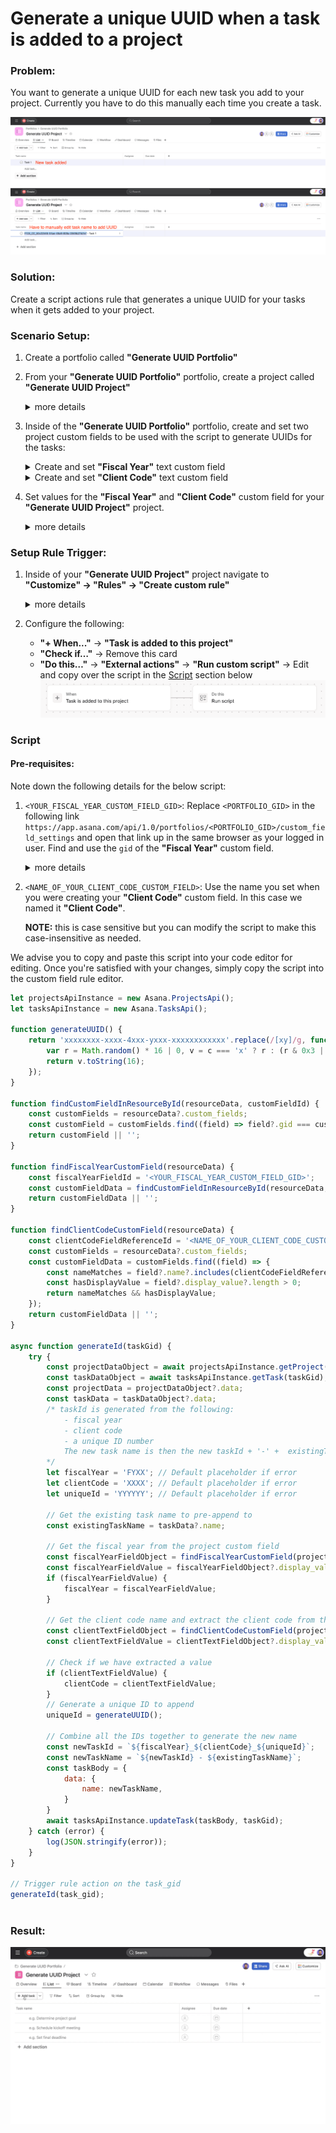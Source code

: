 # Generate a unique UUID when a task is added to a project

### Problem:
You want to generate a unique UUID for each new task you add to your project. Currently you have to do this manually each time you create a task.

![manually add uuid](../images/scripts/manual_uuid.png)

### Solution:

Create a script actions rule that generates a unique UUID for your tasks when it gets added to your project.

### Scenario Setup:
1. Create a portfolio called **"Generate UUID Portfolio"**
2. From your **"Generate UUID Portfolio"** portfolio, create a project called **"Generate UUID Project"**
   <details>
   <summary>more details</summary>

   ![create generate uuid project 1](../images/scripts/create_generate_uuid_project_1.png)
   ![create generate uuid project 2](../images/scripts/create_generate_uuid_project_2.png)
   ![create generate uuid project 3](../images/scripts/create_generate_uuid_project_3.png)
   </details>
3. Inside of the **"Generate UUID Portfolio"** portfolio, create and set two project custom fields to be used with the script to generate UUIDs for the tasks:
   <details>
   <summary>Create and set <b>"Fiscal Year"</b> text custom field</summary>
   
   ![create and set fiscal year custom field](../images/scripts/create_and_set_fiscal_year_custom_field.png)
   </details>
   <details>
   <summary>Create and set <b>"Client Code"</b> text custom field</summary>
   
   ![create and set client code custom field](../images/scripts/create_and_set_client_code_custom_field.png)
   </details>
4. Set values for the **"Fiscal Year"** and **"Client Code"** custom field for your **"Generate UUID Project"** project.
   <details>
   <summary>more details</summary>
   
   ![set value for fiscal year and client code custom field](../images/scripts/set_values_for_fiscal_year_and_client_code_custom_field.png)
   </details>

### Setup Rule Trigger:

1. Inside of your **"Generate UUID Project"** project navigate to **"Customize" -> "Rules" -> "Create custom rule"**
   <details>
   <summary>more details</summary>
   
   ![add a rule](../images/scripts/add_rule.png)
   ![create custom rule](../images/scripts/create_custom_rule_page.png)
   </details>
2. Configure the following:
   - **"+ When..."** -> **"Task is added to this project"**
   - **"Check if…"** -> Remove this card
   - **"Do this…"** -> **"External actions"** -> **"Run custom script"** -> Edit and copy over the script in the [Script](#script) section below
  ![task added to project rule](../images/scripts/task_added_to_project_rule.png)

### Script
#### Pre-requisites:

Note down the following details for the below script:
1. `<YOUR_FISCAL_YEAR_CUSTOM_FIELD_GID>`: Replace `<PORTFOLIO_GID>` in the following link `https://app.asana.com/api/1.0/portfolios/<PORTFOLIO_GID>/custom_field_settings` and open that link up in the same browser as your logged in user. Find and use the `gid` of the **"Fiscal Year"** custom field.
   <details>
   <summary>more details</summary>

   ![get gid of fiscal year custom field](../images/scripts/get_fiscal_year_custom_field_gid.png)
   </details>
2. `<NAME_OF_YOUR_CLIENT_CODE_CUSTOM_FIELD>`: Use the name you set when you were creating your **"Client Code"** custom field. In this case we named it **"Client Code"**.

   **NOTE:** this is case sensitive but you can modify the script to make this case-insensitive as needed.

We advise you to copy and paste this script into your code editor for editing. Once you're satisfied with your changes, simply copy the script into the custom field rule editor.

```javascript
let projectsApiInstance = new Asana.ProjectsApi();
let tasksApiInstance = new Asana.TasksApi();

function generateUUID() {
    return 'xxxxxxxx-xxxx-4xxx-yxxx-xxxxxxxxxxxx'.replace(/[xy]/g, function(c) {
        var r = Math.random() * 16 | 0, v = c === 'x' ? r : (r & 0x3 | 0x8);
        return v.toString(16);
    });
}

function findCustomFieldInResourceById(resourceData, customFieldId) {
    const customFields = resourceData?.custom_fields;
    const customField = customFields.find((field) => field?.gid === customFieldId);
    return customField || '';
}

function findFiscalYearCustomField(resourceData) {
    const fiscalYearFieldId = '<YOUR_FISCAL_YEAR_CUSTOM_FIELD_GID>';
    const customFieldData = findCustomFieldInResourceById(resourceData, fiscalYearFieldId);
    return customFieldData || '';
}

function findClientCodeCustomField(resourceData) {
    const clientCodeFieldReferenceId = '<NAME_OF_YOUR_CLIENT_CODE_CUSTOM_FIELD>';
    const customFields = resourceData?.custom_fields;
    const customFieldData = customFields.find((field) => {
        const nameMatches = field?.name?.includes(clientCodeFieldReferenceId);
        const hasDisplayValue = field?.display_value?.length > 0;
        return nameMatches && hasDisplayValue;
    });
    return customFieldData || '';
}

async function generateId(taskGid) {
    try {
        const projectDataObject = await projectsApiInstance.getProject(project_gid, { opt_fields: 'name,custom_fields' });
        const taskDataObject = await tasksApiInstance.getTask(taskGid);
        const projectData = projectDataObject?.data;
        const taskData = taskDataObject?.data;
        /* taskId is generated from the following:
            - fiscal year
            - client code
            - a unique ID number
            The new task name is then the new taskId + '-' +  existingTaskName
        */
        let fiscalYear = 'FYXX'; // Default placeholder if error
        let clientCode = 'XXXX'; // Default placeholder if error
        let uniqueId = 'YYYYYY'; // Default placeholder if error

        // Get the existing task name to pre-append to
        const existingTaskName = taskData?.name;

        // Get the fiscal year from the project custom field
        const fiscalYearFieldObject = findFiscalYearCustomField(projectData);
        const fiscalYearFieldValue = fiscalYearFieldObject?.display_value || '';
        if (fiscalYearFieldValue) {
            fiscalYear = fiscalYearFieldValue;
        }

        // Get the client code name and extract the client code from the project custom field
        const clientTextFieldObject = findClientCodeCustomField(projectData);
        const clientTextFieldValue = clientTextFieldObject?.display_value || '';

        // Check if we have extracted a value
        if (clientTextFieldValue) {
            clientCode = clientTextFieldValue;
        }
        // Generate a unique ID to append
        uniqueId = generateUUID();

        // Combine all the IDs together to generate the new name
        const newTaskId = `${fiscalYear}_${clientCode}_${uniqueId}`;
        const newTaskName = `${newTaskId} - ${existingTaskName}`;
        const taskBody = {
            data: {
                name: newTaskName,
            }
        }
        await tasksApiInstance.updateTask(taskBody, taskGid);
    } catch (error) {
        log(JSON.stringify(error));
    }
}

// Trigger rule action on the task_gid 
generateId(task_gid);
  
```

### Result:
![generate unique uuid rule triggered](../images/scripts/generate_uuid_demo.gif)
